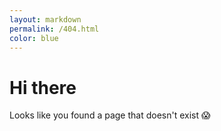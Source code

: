 ```yaml
---
layout: markdown
permalink: /404.html
color: blue
---
```


# Hi there

Looks like you found a page that doesn't exist 😱
